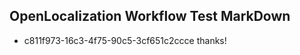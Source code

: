 ## OpenLocalization Workflow Test MarkDown
* c811f973-16c3-4f75-90c5-3cf651c2ccce 
thanks!<!--HONumber=Mar16_HO4-->
